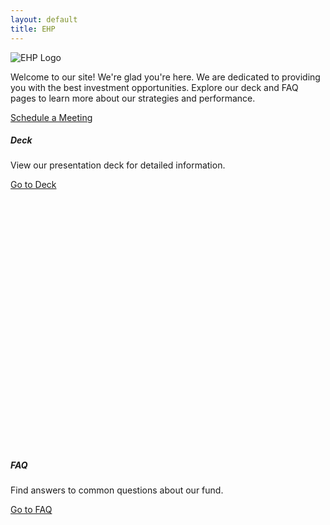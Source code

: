 ```yaml
---
layout: default
title: EHP
---
```

<!-- Welcome Banner -->
<div class="container mt-4">
  <div class="welcome-banner">
      <img src="{{ site.baseurl }}/assets/images/EventHorizon_white_textOnly.png" alt="EHP Logo" class="img-fluid">
      <p class="lead mt-3">Welcome to our site! We're glad you're here. We are dedicated to providing you with the best investment opportunities. Explore our deck and FAQ pages to learn more about our strategies and performance.</p>
      <!-- Schedule Meeting Button and Via Calendly Text -->
      <div class="text-center mt-4">
      <!-- add part here to track some metrics on calendly clicking -->
        <a href="https://calendly.com/roger-parkinson-ehp/30min" class="btn btn-custom" id="calendly-welcome-btn">Schedule a Meeting</a>
      </div>
    </div>
  <div class="row">
    <div class="col-md-6">
      <div class="card mb-4 text-white" style="background-image: url('{{ site.baseurl }}/assets/images/deck_preview.png'); height: 500px; background-size: cover; background-position: center;">
        <div class="card-img-overlay d-flex flex-column justify-content-center">
          <h5 class="card-title text-center">Deck</h5>
          <p class="card-text text-center">View our presentation deck for detailed information.</p>
          <div class="text-center">
            <a href="{{ site.baseurl }}/deck" class="btn btn-custom card-link">Go to Deck</a>
          </div>
        </div>
      </div>
    </div>
    <div class="col-md-6">
    <!-- move some of this out of inline css -->
      <div class="card mb-4 text-white" style="background-image: url('{{ site.baseurl }}/assets/images/FAQ_preview.png'); height: 500px; background-size: cover; background-position: center;">
        <div class="card-img-overlay d-flex flex-column justify-content-center">
          <h5 class="card-title text-center">FAQ</h5>
          <p class="card-text text-center">Find answers to common questions about our fund.</p>
          <div class="text-center">
            <a href="{{ site.baseurl }}/faq" class="btn btn-custom card-link">Go to FAQ</a>
          </div>
        </div>
      </div>
    </div>
  </div>
</div>
